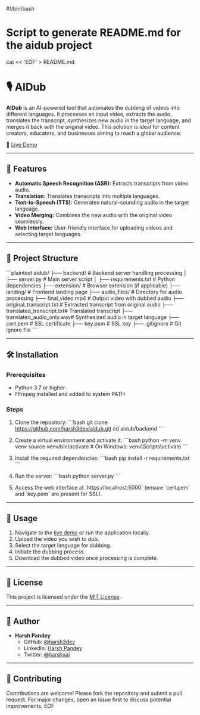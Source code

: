 #!/bin/bash

# Script to generate README.md for the aidub project

cat << 'EOF' > README.md
# 🎙️ AIDub

**AIDub** is an AI-powered tool that automates the dubbing of videos into different languages. It processes an input video, extracts the audio, translates the transcript, synthesizes new audio in the target language, and merges it back with the original video. This solution is ideal for content creators, educators, and businesses aiming to reach a global audience.

🔗 [Live Demo](https://aidub.vercel.app)

---

## 🚀 Features

- **Automatic Speech Recognition (ASR):** Extracts transcripts from video audio.
- **Translation:** Translates transcripts into multiple languages.
- **Text-to-Speech (TTS):** Generates natural-sounding audio in the target language.
- **Video Merging:** Combines the new audio with the original video seamlessly.
- **Web Interface:** User-friendly interface for uploading videos and selecting target languages.

---

## 📁 Project Structure

\`\`\`plaintext
aidub/
├── backend/                 # Backend server handling processing
│   ├── server.py            # Main server script
│   ├── requirements.txt     # Python dependencies
├── extension/               # Browser extension (if applicable)
├── landing/                 # Frontend landing page
├── audio_files/             # Directory for audio processing
├── final_video.mp4          # Output video with dubbed audio
├── original_transcript.txt  # Extracted transcript from original audio
├── translated_transcript.txt# Translated transcript
├── translated_audio_only.wav# Synthesized audio in target language
├── cert.pem                 # SSL certificate
├── key.pem                  # SSL key
├── .gitignore               # Git ignore file
\`\`\`

---

## 🛠️ Installation

### Prerequisites

- Python 3.7 or higher
- FFmpeg installed and added to system PATH

### Steps

1. Clone the repository:
   \`\`\`bash
   git clone https://github.com/harsh3dev/aidub.git
   cd aidub/backend
   \`\`\`

2. Create a virtual environment and activate it:
   \`\`\`bash
   python -m venv venv
   source venv/bin/activate  # On Windows: venv\Scripts\activate
   \`\`\`

3. Install the required dependencies:
   \`\`\`bash
   pip install -r requirements.txt
   \`\`\`

4. Run the server:
   \`\`\`bash
   python server.py
   \`\`\`

5. Access the web interface at \`https://localhost:5000\` (ensure \`cert.pem\` and \`key.pem\` are present for SSL).

---

## 🧪 Usage

1. Navigate to the [live demo](https://aidub.vercel.app) or run the application locally.
2. Upload the video you wish to dub.
3. Select the target language for dubbing.
4. Initiate the dubbing process.
5. Download the dubbed video once processing is complete.

---

## 📄 License

This project is licensed under the [MIT License](LICENSE).

---

## 👤 Author

- **Harsh Pandey**
  - GitHub: [@harsh3dev](https://github.com/harsh3dev)
  - LinkedIn: [Harsh Pandey](https://www.linkedin.com/in/harsh3dev/)
  - Twitter: [@harshxai](https://twitter.com/harshxai)

---

## 🤝 Contributing

Contributions are welcome! Please fork the repository and submit a pull request. For major changes, open an issue first to discuss potential improvements.
EOF
